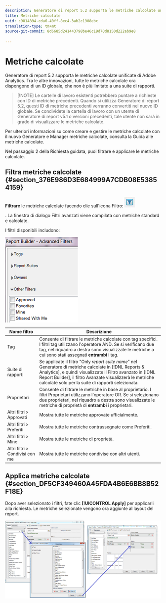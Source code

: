 ```yaml
---
description: Generatore di report 5.2 supporta le metriche calcolate unificate di Adobe Analytics. Tra le altre innovazioni, tutte le metriche calcolate ora dispongono di un ID globale, che non è più limitato a una suite di rapporti.
title: Metriche calcolate
uuid: c9814894-cda6-40ff-8ec4-3ab2c1908ebc
translation-type: tm+mt
source-git-commit: 8d6685d241443798be46c19d70d8150d222ab9e8

---
```



# Metriche calcolate

Generatore di report 5.2 supporta le metriche calcolate unificate di Adobe Analytics. Tra le altre innovazioni, tutte le metriche calcolate ora dispongono di un ID globale, che non è più limitato a una suite di rapporti.

>[!NOTE] Le cartelle di lavoro esistenti potrebbero puntare a richieste con ID di metriche precedenti. Quando si utilizza Generatore di report 5.2, questi ID di metriche precedenti verranno convertiti nel nuovo ID globale. Se condividete la cartella di lavoro con un utente di Generatore di report v5.1 o versioni precedenti, tale utente non sarà in grado di visualizzare le metriche calcolate.

Per ulteriori informazioni su come creare e gestire le metriche calcolate con il nuovo Generatore e Manager metriche calcolate, consulta la Guida alle metriche [](https://docs.adobe.com/content/help/it-IT/analytics/components/calculated-metrics/cm-overview.html) calcolate.

Nel passaggio 2 della Richiesta guidata, puoi filtrare e applicare le metriche calcolate.

## Filtra metriche calcolate {#section_376E986D3E684999A7CDB08E53854159}

**Filtrare** le metriche calcolate facendo clic sull&#39;icona Filtro:  ![](assets/segment_filter.png)

. La finestra di dialogo Filtri avanzati viene compilata con metriche standard e calcolate.

I filtri disponibili includono:

![](assets/advanced_filters.png)

| Nome filtro | Descrizione |
|---|---|
| Tag | Consente di filtrare le metriche calcolate con tag specifici. I filtri tag utilizzano l&#39;operatore AND. Se si verificano due tag, nel riquadro a destra sono visualizzate le metriche a cui sono stati assegnati **entrambi** i tag. |
| Suite di rapporti | Se applicate il filtro &quot;Only *report suite name*&quot; nel Generatore di metriche calcolate in [!DNL Reports & Analytics], e quindi visualizzate il Filtro avanzato in [!DNL Report Builder], il filtro Avanzate visualizzerà le metriche calcolate solo per la suite di rapporti selezionata. |
| Proprietari | Consente di filtrare le metriche in base al proprietario. I filtri Proprietari utilizzano l&#39;operatore OR. Se si selezionano due proprietari, nel riquadro a destra sono visualizzate le metriche di proprietà di **entrambi** i proprietari. |
| Altri filtri > Approvati | Mostra tutte le metriche approvate ufficialmente. |
| Altri filtri > Preferiti | Mostra tutte le metriche contrassegnate come Preferiti. |
| Altri filtri > Mine | Mostra tutte le metriche di proprietà. |
| Altri filtri > Condivisi con me | Mostra tutte le metriche condivise con altri utenti. |

## Applica metriche calcolate {#section_DF5CF349460A45FDA4B6E6BB8B52F18E}

Dopo aver selezionato i filtri, fate clic **[!UICONTROL Apply]** per applicarli alla richiesta. Le metriche selezionate vengono ora aggiunte al layout del report.

![](assets/filtering_for_metric.png)

